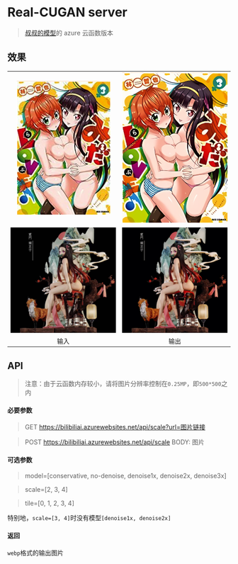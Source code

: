 # Real-CUGAN server
> [叔叔的模型](https://github.com/bilibili/ailab/tree/main/Real-CUGAN)的 azure 云函数版本

## 效果

<table>
	<tr>
		<td align="center"><img src="input_dir1/in.png"></td>
		<td align="center"><img src="opt-dir-all-test/in_2x_tile0.png"></td>
	</tr>
	<tr>
		<td align="center"><img src="input_dir1/in_3d.jpg"></td>
		<td align="center"><img src="opt-dir-all-test/out_3d.jpg"></td>
	</tr>
    <tr>
		<td align="center">输入</td>
		<td align="center">输出</td>
	</tr>
</table>

## API
> 注意：由于云函数内存较小，请将图片分辨率控制在`0.25MP`，即`500*500`之内
#### 必要参数
> GET https://bilibiliai.azurewebsites.net/api/scale?url=图片链接

> POST https://bilibiliai.azurewebsites.net/api/scale BODY: 图片
#### 可选参数
> model=[conservative, no-denoise, denoise1x, denoise2x, denoise3x]

> scale=[2, 3, 4]

> tile=[0, 1, 2, 3, 4]

特别地，`scale=[3, 4]`时没有模型`[denoise1x, denoise2x]`

#### 返回
`webp`格式的输出图片
